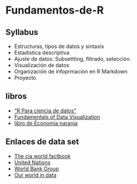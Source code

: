 # Fundamentos-de-R

## Syllabus
* Estructuras, tipos de datos y sintaxis
* Estadistica descriptiva
* Ajuste de datos: Subsettting, filtrado, selección.
* Visualización de datos
* Organización de infoprmación en R Markdown
* Proyecto

## libros
* [“R Para ciencia de datos”](https://es.r4ds.hadley.nz/)
* [Fundamentals of Data Visualization](https://t.co/Vfnfkfh6YG)
* [libro de Economía naranja](https://webimages.iadb.org/publications/spanish/document/La-Econom%C3%ADa-Naranja-Una-oportunidad-infinita.pdf)


## Enlaces de data set
* [The cia world factbook](https://www.cia.gov/the-world-factbook/)
* [United Nations](https://www.who.int/campaigns/world-health-day/2021)
* [World Bank Group](https://www.worldbank.org/en/home)
* [Our world in data](https://ourworldindata.org/)
